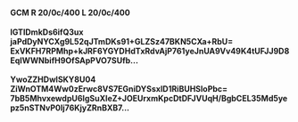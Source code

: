 #### GCM R 20/0c/400 L 20/0c/400
**lGTlDmkDs6ifQ3ux**<br/>**jaPdDyNYCXg9L52qJTmDKs91+GLZSz47BKN5CXa+RbU=**<br/>**ExVKFH7RPMhp+kJRF6YGYDHdTxRdvAjP761yeJnUA9Vv49K4tUFJJ9D8EqIWWNbifH9OfSApPVO7SUfb...**<br/><br/>
**YwoZZHDwlSKY8U04**<br/>**ZiWnOTM4Ww0zErwc8VS7EGniDYSsxlD1RiBUHSloPbc=**<br/>**7bB5MhvxewdpU6IgSuXIeZ+JOEUrxmKpcDtDFJVUqH/BgbCEL35Md5yepz5nSTNvP0lj76KjyZRnBXB7...**